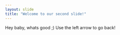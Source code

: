 ```yaml
---
layout: slide
title: "Welcome to our second slide!"
---
```

Hey baby, whats good ;)
Use the left arrow to go back!
